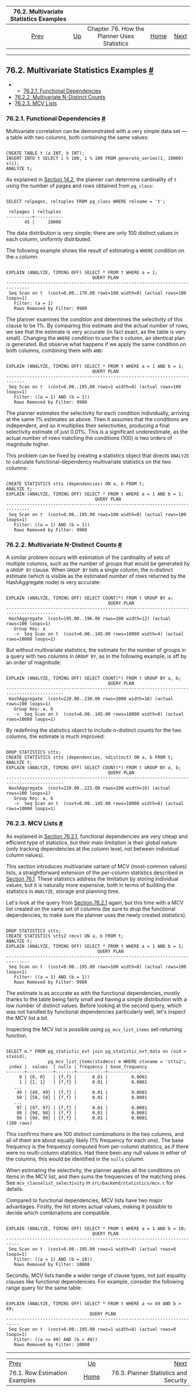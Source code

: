 <!--?xml version="1.0" encoding="UTF-8" standalone="no"?-->

|                 76.2. Multivariate Statistics Examples                |                                                                                |                                             |                                                       |                                                                              |
| :-------------------------------------------------------------------: | :----------------------------------------------------------------------------- | :-----------------------------------------: | ----------------------------------------------------: | ---------------------------------------------------------------------------: |
| [Prev](row-estimation-examples.html "76.1. Row Estimation Examples")  | [Up](planner-stats-details.html "Chapter 76. How the Planner Uses Statistics") | Chapter 76. How the Planner Uses Statistics | [Home](index.html "PostgreSQL 17devel Documentation") |  [Next](planner-stats-security.html "76.3. Planner Statistics and Security") |

***

## 76.2. Multivariate Statistics Examples [#](#MULTIVARIATE-STATISTICS-EXAMPLES)

  * *   [76.2.1. Functional Dependencies](multivariate-statistics-examples.html#FUNCTIONAL-DEPENDENCIES)
  * [76.2.2. Multivariate N-Distinct Counts](multivariate-statistics-examples.html#MULTIVARIATE-NDISTINCT-COUNTS)
  * [76.2.3. MCV Lists](multivariate-statistics-examples.html#MCV-LISTS)

### 76.2.1. Functional Dependencies [#](#FUNCTIONAL-DEPENDENCIES)

Multivariate correlation can be demonstrated with a very simple data set — a table with two columns, both containing the same values:

```

CREATE TABLE t (a INT, b INT);
INSERT INTO t SELECT i % 100, i % 100 FROM generate_series(1, 10000) s(i);
ANALYZE t;
```

As explained in [Section 14.2](planner-stats.html "14.2. Statistics Used by the Planner"), the planner can determine cardinality of `t` using the number of pages and rows obtained from `pg_class`:

```

SELECT relpages, reltuples FROM pg_class WHERE relname = 't';

 relpages | reltuples
----------+-----------
       45 |     10000
```

The data distribution is very simple; there are only 100 distinct values in each column, uniformly distributed.

The following example shows the result of estimating a `WHERE` condition on the `a` column:

```

EXPLAIN (ANALYZE, TIMING OFF) SELECT * FROM t WHERE a = 1;
                                 QUERY PLAN
-------------------------------------------------------------------​------------
 Seq Scan on t  (cost=0.00..170.00 rows=100 width=8) (actual rows=100 loops=1)
   Filter: (a = 1)
   Rows Removed by Filter: 9900
```

The planner examines the condition and determines the selectivity of this clause to be 1%. By comparing this estimate and the actual number of rows, we see that the estimate is very accurate (in fact exact, as the table is very small). Changing the `WHERE` condition to use the `b` column, an identical plan is generated. But observe what happens if we apply the same condition on both columns, combining them with `AND`:

```

EXPLAIN (ANALYZE, TIMING OFF) SELECT * FROM t WHERE a = 1 AND b = 1;
                                 QUERY PLAN
-------------------------------------------------------------------​----------
 Seq Scan on t  (cost=0.00..195.00 rows=1 width=8) (actual rows=100 loops=1)
   Filter: ((a = 1) AND (b = 1))
   Rows Removed by Filter: 9900
```

The planner estimates the selectivity for each condition individually, arriving at the same 1% estimates as above. Then it assumes that the conditions are independent, and so it multiplies their selectivities, producing a final selectivity estimate of just 0.01%. This is a significant underestimate, as the actual number of rows matching the conditions (100) is two orders of magnitude higher.

This problem can be fixed by creating a statistics object that directs `ANALYZE` to calculate functional-dependency multivariate statistics on the two columns:

```

CREATE STATISTICS stts (dependencies) ON a, b FROM t;
ANALYZE t;
EXPLAIN (ANALYZE, TIMING OFF) SELECT * FROM t WHERE a = 1 AND b = 1;
                                  QUERY PLAN
-------------------------------------------------------------------​------------
 Seq Scan on t  (cost=0.00..195.00 rows=100 width=8) (actual rows=100 loops=1)
   Filter: ((a = 1) AND (b = 1))
   Rows Removed by Filter: 9900
```

### 76.2.2. Multivariate N-Distinct Counts [#](#MULTIVARIATE-NDISTINCT-COUNTS)

A similar problem occurs with estimation of the cardinality of sets of multiple columns, such as the number of groups that would be generated by a `GROUP BY` clause. When `GROUP BY` lists a single column, the n-distinct estimate (which is visible as the estimated number of rows returned by the HashAggregate node) is very accurate:

```

EXPLAIN (ANALYZE, TIMING OFF) SELECT COUNT(*) FROM t GROUP BY a;
                                       QUERY PLAN
-------------------------------------------------------------------​----------------------
 HashAggregate  (cost=195.00..196.00 rows=100 width=12) (actual rows=100 loops=1)
   Group Key: a
   ->  Seq Scan on t  (cost=0.00..145.00 rows=10000 width=4) (actual rows=10000 loops=1)
```

But without multivariate statistics, the estimate for the number of groups in a query with two columns in `GROUP BY`, as in the following example, is off by an order of magnitude:

```

EXPLAIN (ANALYZE, TIMING OFF) SELECT COUNT(*) FROM t GROUP BY a, b;
                                       QUERY PLAN
-------------------------------------------------------------------​-------------------------
 HashAggregate  (cost=220.00..230.00 rows=1000 width=16) (actual rows=100 loops=1)
   Group Key: a, b
   ->  Seq Scan on t  (cost=0.00..145.00 rows=10000 width=8) (actual rows=10000 loops=1)
```

By redefining the statistics object to include n-distinct counts for the two columns, the estimate is much improved:

```

DROP STATISTICS stts;
CREATE STATISTICS stts (dependencies, ndistinct) ON a, b FROM t;
ANALYZE t;
EXPLAIN (ANALYZE, TIMING OFF) SELECT COUNT(*) FROM t GROUP BY a, b;
                                       QUERY PLAN
-------------------------------------------------------------------​-------------------------
 HashAggregate  (cost=220.00..221.00 rows=100 width=16) (actual rows=100 loops=1)
   Group Key: a, b
   ->  Seq Scan on t  (cost=0.00..145.00 rows=10000 width=8) (actual rows=10000 loops=1)
```

### 76.2.3. MCV Lists [#](#MCV-LISTS)

As explained in [Section 76.2.1](multivariate-statistics-examples.html#FUNCTIONAL-DEPENDENCIES "76.2.1. Functional Dependencies"), functional dependencies are very cheap and efficient type of statistics, but their main limitation is their global nature (only tracking dependencies at the column level, not between individual column values).

This section introduces multivariate variant of MCV (most-common values) lists, a straightforward extension of the per-column statistics described in [Section 76.1](row-estimation-examples.html "76.1. Row Estimation Examples"). These statistics address the limitation by storing individual values, but it is naturally more expensive, both in terms of building the statistics in `ANALYZE`, storage and planning time.

Let's look at the query from [Section 76.2.1](multivariate-statistics-examples.html#FUNCTIONAL-DEPENDENCIES "76.2.1. Functional Dependencies") again, but this time with a MCV list created on the same set of columns (be sure to drop the functional dependencies, to make sure the planner uses the newly created statistics).

```

DROP STATISTICS stts;
CREATE STATISTICS stts2 (mcv) ON a, b FROM t;
ANALYZE t;
EXPLAIN (ANALYZE, TIMING OFF) SELECT * FROM t WHERE a = 1 AND b = 1;
                                   QUERY PLAN
-------------------------------------------------------------------​------------
 Seq Scan on t  (cost=0.00..195.00 rows=100 width=8) (actual rows=100 loops=1)
   Filter: ((a = 1) AND (b = 1))
   Rows Removed by Filter: 9900
```

The estimate is as accurate as with the functional dependencies, mostly thanks to the table being fairly small and having a simple distribution with a low number of distinct values. Before looking at the second query, which was not handled by functional dependencies particularly well, let's inspect the MCV list a bit.

Inspecting the MCV list is possible using `pg_mcv_list_items` set-returning function.

```

SELECT m.* FROM pg_statistic_ext join pg_statistic_ext_data on (oid = stxoid),
                pg_mcv_list_items(stxdmcv) m WHERE stxname = 'stts2';
 index |  values  | nulls | frequency | base_frequency
-------+----------+-------+-----------+----------------
     0 | {0, 0}   | {f,f} |      0.01 |         0.0001
     1 | {1, 1}   | {f,f} |      0.01 |         0.0001
   ...
    49 | {49, 49} | {f,f} |      0.01 |         0.0001
    50 | {50, 50} | {f,f} |      0.01 |         0.0001
   ...
    97 | {97, 97} | {f,f} |      0.01 |         0.0001
    98 | {98, 98} | {f,f} |      0.01 |         0.0001
    99 | {99, 99} | {f,f} |      0.01 |         0.0001
(100 rows)
```

This confirms there are 100 distinct combinations in the two columns, and all of them are about equally likely (1% frequency for each one). The base frequency is the frequency computed from per-column statistics, as if there were no multi-column statistics. Had there been any null values in either of the columns, this would be identified in the `nulls` column.

When estimating the selectivity, the planner applies all the conditions on items in the MCV list, and then sums the frequencies of the matching ones. See `mcv_clauselist_selectivity` in `src/backend/statistics/mcv.c` for details.

Compared to functional dependencies, MCV lists have two major advantages. Firstly, the list stores actual values, making it possible to decide which combinations are compatible.

```

EXPLAIN (ANALYZE, TIMING OFF) SELECT * FROM t WHERE a = 1 AND b = 10;
                                 QUERY PLAN
-------------------------------------------------------------------​--------
 Seq Scan on t  (cost=0.00..195.00 rows=1 width=8) (actual rows=0 loops=1)
   Filter: ((a = 1) AND (b = 10))
   Rows Removed by Filter: 10000
```

Secondly, MCV lists handle a wider range of clause types, not just equality clauses like functional dependencies. For example, consider the following range query for the same table:

```

EXPLAIN (ANALYZE, TIMING OFF) SELECT * FROM t WHERE a <= 49 AND b > 49;
                                QUERY PLAN
-------------------------------------------------------------------​--------
 Seq Scan on t  (cost=0.00..195.00 rows=1 width=8) (actual rows=0 loops=1)
   Filter: ((a <= 49) AND (b > 49))
   Rows Removed by Filter: 10000
```

***

|                                                                       |                                                                                |                                                                              |
| :-------------------------------------------------------------------- | :----------------------------------------------------------------------------: | ---------------------------------------------------------------------------: |
| [Prev](row-estimation-examples.html "76.1. Row Estimation Examples")  | [Up](planner-stats-details.html "Chapter 76. How the Planner Uses Statistics") |  [Next](planner-stats-security.html "76.3. Planner Statistics and Security") |
| 76.1. Row Estimation Examples                                         |              [Home](index.html "PostgreSQL 17devel Documentation")             |                                        76.3. Planner Statistics and Security |
